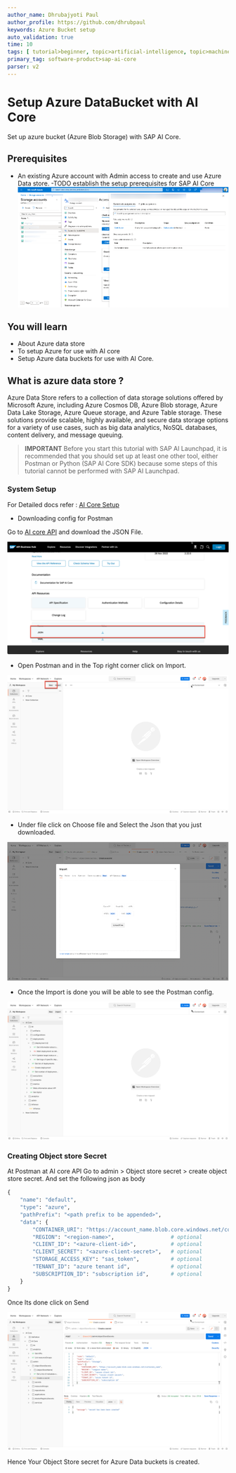 ```yaml
---
author_name: Dhrubajyoti Paul
author_profile: https://github.com/dhrubpaul
keywords: Azure Bucket setup
auto_validation: true
time: 10
tags: [ tutorial>beginner, topic>artificial-intelligence, topic>machine-learning, software-product>sap-business-technology-platform, software-product>sap-ai-launchpad, software-product>sap-ai-core ]
primary_tag: software-product>sap-ai-core
parser: v2
---
```

# Setup Azure DataBucket with AI Core
<!-- description -->Set up azure bucket (Azure Blob Storage) with SAP AI Core.

## Prerequisites
- An existing Azure account with Admin access to create and use Azure Data store.
-TODO establish the setup prerequisites for SAP AI Core 
![image](img/azure-dashboard.png)

## You will learn
- About Azure data store
- To setup Azure for use with AI core
- Setup Azure data buckets for use with AI Core.

## What is azure data store ?
Azure Data Store refers to a collection of data storage solutions offered by Microsoft Azure, including Azure Cosmos DB, Azure Blob storage, Azure Data Lake Storage, Azure Queue storage, and Azure Table storage. These solutions provide scalable, highly available, and secure data storage options for a variety of use cases, such as big data analytics, NoSQL databases, content delivery, and message queuing.


>**IMPORTANT** Before you start this tutorial with SAP AI Launchpad, it is recommended that you should set up at least one other tool, either Postman or Python (SAP AI Core SDK) because some steps of this tutorial cannot be performed with SAP AI Launchpad.


### System Setup
For Detailed docs refer : [AI Core Setup](https://developers.sap.com/tutorials/ai-core-setup.html)

- Downloading config for Postman

Go to [AI core API](https://api.sap.com/api/AI_CORE_API/overview) and download the JSON File.

![image](img/download-json.png)

- Open Postman and in the Top right corner click on Import.

![image](img/create-collection.png)

- Under file click on Choose file and Select the Json that you just downloaded.

![image](img/import-json.png)

- Once the Import is done you will be able to see the Postman config.

![image](img/postman.png)

###  Creating Object store Secret

At Postman at AI core API Go to admin > Object store secret > create object store secret.
And set the following json as body
```Python
{
	"name": "default",
	"type": "azure",
	"pathPrefix": "<path prefix to be appended>",
	"data": {
		"CONTAINER_URI": "https://account_name.blob.core.windows.net/container_name",  # required
		"REGION": "<region-name>",                  # optional
		"CLIENT_ID": "<azure-client-id>",           # optional
		"CLIENT_SECRET": "<azure-client-secret>",   # optional
		"STORAGE_ACCESS_KEY": "sas_token",          # optional
		"TENANT_ID": "azure tenant id",             # optional
		"SUBSCRIPTION_ID": "subscription id",       # optional
	}
}
```

Once Its done click on Send

![image](img/postman-call.png)

Hence Your Object Store secret for Azure Data buckets is created.
